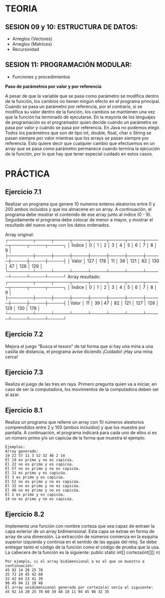 # TEORIA


## SESION 09 y 10: ESTRUCTURA DE DATOS:
- Arreglos (Vectores)
- Arreglos (Matrices)
- Recursividad 

## SESION 11: PROGRAMACIÓN MODULAR:
- Funciones y procedimientos

__Paso de parámetros por valor y por referencia__

A pesar de que la variable que se pasa como parámetro se modifica dentro de la función, los cambios no tienen ningún efecto en el programa principal.
Cuando se pasa un parámetro por referencia, por el contrario, si se modifica su valor dentro de la función, los cambios se mantienen una vez que la función ha terminado de ejecutarse.
En la mayoría de los lenguajes de programación es el programador quien decide cuándo un parámetro se pasa por valor y cuándo se pasa por referencia. 
En Java no podemos elegir. Todos los parámetros que son de tipo int, double, float, char o String se pasan siempre por valor mientras que los arrays se pasan siempre por referencia.
Esto quiere decir que cualquier cambio que efectuemos en un array que se pasa como parámetro permanece cuando termina la ejecución de la función, por lo que hay que tener especial cuidado en estos casos.

# PRÁCTICA

## Ejercicio 7.1
Realizar un programa que genere 10 numeros enteros aleatorios entre 0 y 200 ambos incluidos y que los almacene en un array. A continuación, el programa debe mostrar el contenido de ese array junto al indice (0 - 9). Seguidamente el programa debe colocar de menor a mayor, y mostrar el resultado del nuevo array con los datos ordenados.

Array original:
┌────────┬─────┬─────┬─────┬─────┬─────┬─────┬─────┬─────┬─────┬─────┐
│ Índice │ 0   │ 1   │ 2   │ 3   │ 4   │ 5   │ 6   │ 7   │ 8   │ 9   │
├────────┼─────┼─────┼─────┼─────┼─────┼─────┼─────┼─────┼─────┼─────┤
│ Valor  │ 127 │ 178 │ 11  │ 39  │ 121 │ 82  │ 130 │ 47  │ 128 │ 129 │
└────────┴─────┴─────┴─────┴─────┴─────┴─────┴─────┴─────┴─────┴─────┘
Array resultado:
┌────────┬─────┬─────┬─────┬─────┬─────┬─────┬─────┬─────┬─────┬─────┐
│ Índice │ 0   │ 1   │ 2   │ 3   │ 4   │ 5   │ 6   │ 7   │ 8   │ 9   │
├────────┼─────┼─────┼─────┼─────┼─────┼─────┼─────┼─────┼─────┼─────┤
| Valor  │ 11  │ 39  | 47  │ 82  │ 121 │ 127 │ 128 │ 129 │ 130 │ 178 │
└────────┴─────┴─────┴─────┴─────┴─────┴─────┴─────┴─────┴─────┴─────┘

## Ejercicio 7.2
Mejora el juego “Busca el tesoro” de tal forma que si hay una mina a una casilla
de distancia, el programa avise diciendo ¡Cuidado! ¡Hay una mina cerca!

## Ejercicio 7.3
Realiza el juego de las tres en raya. Primero pregunta quien va a iniciar, en caso de ser la computadora, los movimientos de la computadora deben ser al azar. 

## Ejercicio 8.1

Realiza un programa que rellene un array con 10 números aleatorios comprendidos entre 2 y 100 (ambos incluidos) y que los muestre por pantalla. A continuación, el programa indicará para cada uno de ellos si es un número primo y/o un capicúa de la forma que muestra el ejemplo.

```
Ejemplos:
Array generado:
19 22 57 11 3 52 32 46 2 14
El 19 es primo y no es capicúa.
El 22 no es primo y es capicúa.
El 57 no es primo y no es capicúa.
El 11 es primo y es capicúa.
El 3 es primo y es capicúa.
El 52 no es primo y no es capicúa.
El 32 no es primo y no es capicúa.
El 46 no es primo y no es capicúa.
El 2 es primo y es capicúa.
14 no es primo y no es capicúa.
```
## Ejercicio 8.2

Implementa una función con nombre corteza que sea capaz de extraer la capa exterior de un array bidimensional. Esta capa se extrae en forma de array de una dimensión. La extracción de números comienza en la esquina superior izquierda y continúa en el sentido de las agujas del reloj. Se debe entregar tanto el código de la función como el código de prueba que la usa. La cabecera de la función es la siguiente:
public static int[] corteza(int[][] n)

```
Por ejemplo, si el array bidimensional a es el que se muestra a continuación:
45 92 14 20 25 78
35 72 24 45 42 60
32 42 64 23 41 39
98 45 94 11 18 48
El array unidimensional generado por corteza(a) sería el siguiente:
45 92 14 20 25 78 60 39 48 18 11 94 45 98 32 35
```